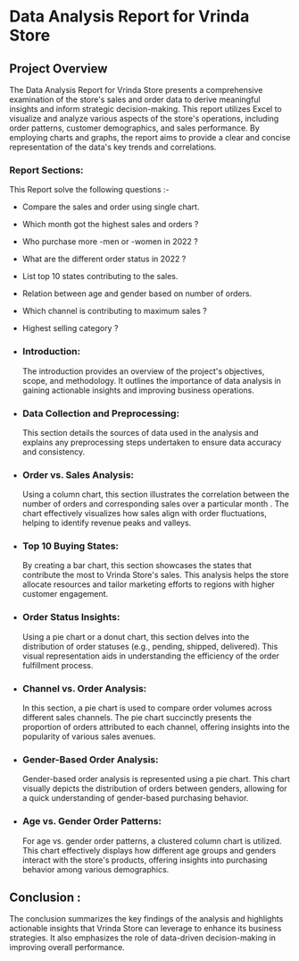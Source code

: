 

# Data Analysis Report for Vrinda Store
## Project Overview

The Data Analysis Report for Vrinda Store presents a comprehensive examination of the store's sales and order data to derive meaningful insights and inform strategic decision-making. This report utilizes Excel to visualize and analyze various aspects of the store's operations, including order patterns, customer demographics, and sales performance. By employing charts and graphs, the report aims to provide a clear and concise representation of the data's key trends and correlations.

### Report Sections:

This Report solve the following questions :-

* Compare the sales and order using single chart.
* Which month got the highest sales and orders ?
* Who purchase more -men or -women in 2022 ?
* What are the different order status in 2022 ?
* List top 10 states contributing to the sales.
* Relation between age and gender based on number of orders.
* Which channel is contributing to maximum sales ?
* Highest selling category ?

* ### Introduction:

    The introduction provides an overview of the project's objectives, scope, and methodology. It outlines the importance of data analysis in gaining actionable insights and improving business operations.

* ### Data Collection and Preprocessing:
    This section details the sources of data used in the analysis and explains any preprocessing steps undertaken to ensure data accuracy and consistency.

* ### Order vs. Sales Analysis:
    Using a column chart, this section illustrates the correlation between the number of orders and corresponding sales over a particular month . The chart effectively visualizes how sales align with order fluctuations, helping to identify revenue peaks and valleys.

* ### Top 10 Buying States:
    By creating a bar chart, this section showcases the states that contribute the most to Vrinda Store's sales. This analysis helps the store allocate resources and tailor marketing efforts to regions with higher customer engagement.

* ### Order Status Insights:
    Using a pie chart or a donut chart, this section delves into the distribution of order statuses (e.g., pending, shipped, delivered). This visual representation aids in understanding the efficiency of the order fulfillment process.

* ### Channel vs. Order Analysis:
    In this section, a pie chart is used to compare order volumes across different sales channels. The pie chart succinctly presents the proportion of orders attributed to each channel, offering insights into the popularity of various sales avenues.

* ### Gender-Based Order Analysis:
    Gender-based order analysis is represented using a pie chart. This chart visually depicts the distribution of orders between genders, allowing for a quick understanding of gender-based purchasing behavior.

* ### Age vs. Gender Order Patterns:
    For age vs. gender order patterns, a clustered column chart is utilized. This chart effectively displays how different age groups and genders interact with the store's products, offering insights into purchasing behavior among various demographics.

## Conclusion :

The conclusion summarizes the key findings of the analysis and highlights actionable insights that Vrinda Store can leverage to enhance its business strategies. It also emphasizes the role of data-driven decision-making in improving overall performance.
